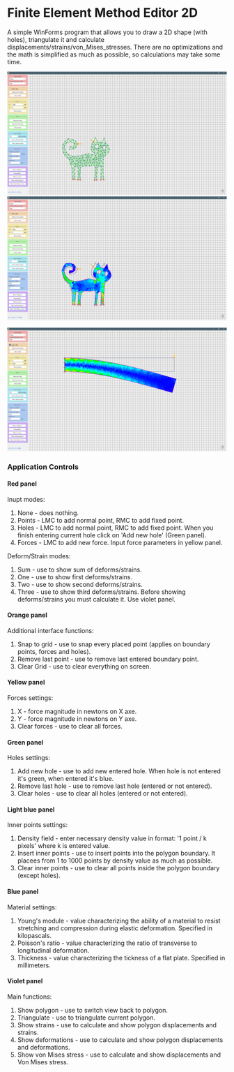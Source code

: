 # Finite Element Method Editor 2D
A simple WinForms program that allows you to draw a 2D shape (with holes), triangulate it and calculate displacements/strains/von_Mises_stresses.
There are no optimizations and the math is simplified as much as possible, so calculations may take some time.

![Cat Triangulation](femEditor_catTriang.png)
![Cat von Mises Stress](femEditor_catStress.png)

![Rod von Mises Stress](femEditor_rod.png)

### Application Controls
#### Red panel
Inupt modes:
1. None - does nothing.
2. Points - LMC to add normal point, RMC to add fixed point.
3. Holes - LMC to add normal point, RMC to add fixed point. When you finish entering current hole click on 'Add new hole' (Green panel).
4. Forces - LMC to add new force. Input force parameters in yellow panel.

Deform/Strain modes:
1. Sum - use to show sum of deforms/strains.
2. One - use to show first deforms/strains.
3. Two - use to show second deforms/strains.
4. Three - use to show third deforms/strains.
Before showing deforms/strains you must calculate it. Use violet panel.

#### Orange panel
Additional interface functions:
1. Snap to grid - use to snap every placed point (applies on boundary points, forces and holes).
2. Remove last point - use to remove last entered boundary point.
3. Clear Grid - use to clear everything on screen.

#### Yellow panel
Forces settings:
1. X - force magnitude in newtons on X axe.
2. Y - force magnitude in newtons on Y axe.
3. Clear forces - use to clear all forces.

#### Green panel
Holes settings:
1. Add new hole - use to add new entered hole. When hole is not entered it's green, when entered it's blue.
2. Remove last hole - use to remove last hole (entered or not entered).
3. Clear holes - use to clear all holes (entered or not entered).

#### Light blue panel
Inner points settings:
1. Density field - enter necessary density value in format: '1 point / k pixels' where k is entered value.
2. Insert inner points - use to insert points into the polygon boundary. It placees from 1 to 1000 points by density value as much as possible.
3. Clear inner points - use to clear all points inside the polygon boundary (except holes).

#### Blue panel
Material settings:
1. Young's module - value characterizing the ability of a material to resist stretching and compression during elastic deformation. Specified in kilopascals.
2. Poisson's ratio - value characterizing the ratio of transverse to longitudinal deformation.
3. Thickness - value characterizing the tickness of a flat plate. Specified in millimeters.

#### Violet panel
Main functions:
1. Show polygon - use to switch view back to polygon.
2. Triangulate - use to triangulate current polygon.
3. Show strains - use to calculate and show polygon displacements and strains.
4. Show deformations - use to calculate and show polygon displacements and deformations.
5. Show von Mises stress - use to calculate and show displacements and Von Mises stress.
